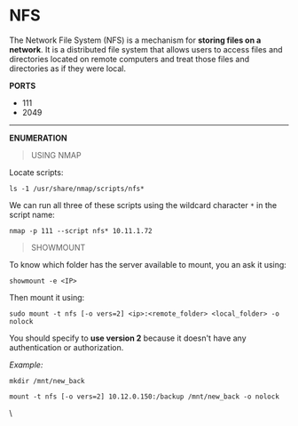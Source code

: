 # NFS

The Network File System (NFS) is a mechanism for **storing files on a network**. It is a distributed file system that allows users to access files and directories located on remote computers and treat those files and directories as if they were local.

**PORTS**

* 111
* 2049

***

**ENUMERATION**

> USING NMAP

Locate scripts:

`ls -1 /usr/share/nmap/scripts/nfs*`

We can run all three of these scripts using the wildcard character `*` in the script name:

`nmap -p 111 --script nfs* 10.11.1.72`

> SHOWMOUNT

To know which folder has the server available to mount, you an ask it using:

`showmount -e <IP>`

Then mount it using:

`sudo mount -t nfs [-o vers=2] <ip>:<remote_folder> <local_folder> -o nolock`

You should specify to **use version 2** because it doesn't have any authentication or authorization.

_Example:_

`mkdir /mnt/new_back`

`mount -t nfs [-o vers=2] 10.12.0.150:/backup /mnt/new_back -o nolock`

\
